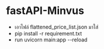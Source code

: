 # fastAPI-Minvus

- เอาไฟล์ flattened_price_list.json มาใส่
- pip install -r requirement.txt
- run uvicorn main:app --reload